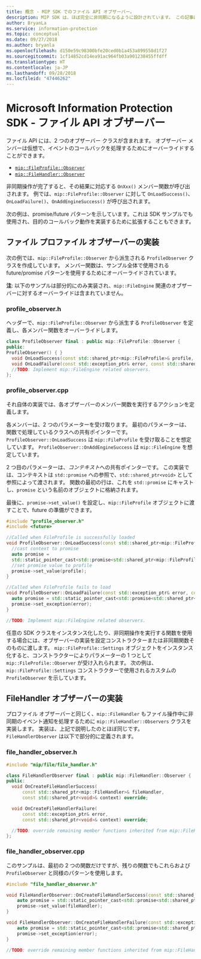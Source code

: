 ```yaml
---
title: 概念 - MIP SDK でのファイル API オブザーバー。
description: MIP SDK は、ほぼ完全に非同期になるように設計されています。 この記事は、ファイル API オブザーバーの実装方法と非同期処理への使用方法を理解するのに役立ちます。
author: BryanLa
ms.service: information-protection
ms.topic: conceptual
ms.date: 09/27/2018
ms.author: bryanla
ms.openlocfilehash: d150e59c98300bfe20ced0b1a453a899558d1f27
ms.sourcegitcommit: 1cf14852cd14ea91ac964fb03a901238455ffdff
ms.translationtype: HT
ms.contentlocale: ja-JP
ms.lasthandoff: 09/28/2018
ms.locfileid: "47446262"
---
```

# <a name="microsoft-information-protection-sdk---file-api-observers"></a>Microsoft Information Protection SDK - ファイル API オブザーバー

ファイル API には、2 つのオブザーバー クラスが含まれます。 オブザーバー メンバーは仮想で、イベントのコールバックを処理するためにオーバーライドすることができます。

- [`mip::FileProfile::Observer`](reference/class_mip_fileprofile_observer.md)
- [`mip::FileHandler::Observer`](reference/class_mip_filehandler_observer.md)

非同期操作が完了すると、その結果に対応する `OnXxx()` メンバー関数が呼び出されます。 例では、`mip::FileProfile::Observer` に対して `OnLoadSuccess()`、`OnLoadFailure()`、`OnAddEngineSuccess()` が呼び出されます。

次の例は、promise/future パターンを示しています。これは SDK サンプルでも使用され、目的のコールバック動作を実装するために拡張することもできます。 

## <a name="file-profile-observer-implementation"></a>ファイル プロファイル オブザーバーの実装

次の例では、`mip::FileProfile::Observer` から派生される `ProfileObserver` クラスを作成しています。 メンバー関数は、サンプル全体で使用される future/promise パターンを使用するためにオーバーライドされています。

**注**: 以下のサンプルは部分的にのみ実装され、`mip::FileEngine` 関連のオブザーバーに対するオーバーライドは含まれていません。

### <a name="profileobserverh"></a>profile_observer.h

ヘッダーで、`mip::FileProfile::Observer` から派生する `ProfileObserver` を定義し、各メンバー関数をオーバーライドします。

```cpp
class ProfileObserver final : public mip::FileProfile::Observer {
public:
ProfileObserver() { }
  void OnLoadSuccess(const std::shared_ptr<mip::FileProfile>& profile, const std::shared_ptr<void>& context) override;
  void OnLoadFailure(const std::exception_ptr& error, const std::shared_ptr<void>& context) override;
  //TODO: Implement mip::FileEngine related observers.
};
```

### <a name="profileobservercpp"></a>profile_observer.cpp

それ自体の実装では、各オブザーバーのメンバー関数を実行するアクションを定義します。

各メンバーは、2 つのパラメーターを受け取ります。 最初のパラメーターは、関数で処理しているクラスへの共有ポインターです。 `ProfileObserver::OnLoadSuccess` は `mip::FileProfile` を受け取ることを想定しています。 `ProfileObserver::OnAddEngineSuccess` は `mip::FileEngine` を想定しています。

2 つ目のパラメーターは、*コンテキスト*への共有ポインターです。 この実装では、コンテキストは `std::promise` への参照で、`std::shared_ptr<void>` として参照によって渡されます。 関数の最初の行は、これを `std::promise` にキャストし、`promise` という名前のオブジェクトに格納されます。

最後に、`promise->set_value()` を設定し、`mip::FileProfile` オブジェクトに渡すことで、future の準備ができます。

```cpp
#include "profile_observer.h"
#include <future>

//Called when FileProfile is successfully loaded
void ProfileObserver::OnLoadSuccess(const std::shared_ptr<mip::FileProfile>& profile, const std::shared_ptr<void>& context) {
  //cast context to promise
  auto promise = 
  std::static_pointer_cast<std::promise<std::shared_ptr<mip::FileProfile>>>(context);
  //set promise value to profile
  promise->set_value(profile);
}

//Called when FileProfile fails to load
void ProfileObserver::OnLoadFailure(const std::exception_ptr& error, const std::shared_ptr<void>& context) {
  auto promise = std::static_pointer_cast<std::promise<std::shared_ptr<mip::FileProfile>>>(context);
  promise->set_exception(error);
}

//TODO: Implement mip::FileEngine related observers.
```

任意の SDK クラスをインスタンス化したり、非同期操作を実行する関数を使用する場合には、オブザーバーの実装を設定コンストラクターまたは非同期関数そのものに渡します。 `mip::FileProfile::Settings` オブジェクトをインスタンス化すると、コンストラクターによりパラメーターの 1 つとして `mip::FileProfile::Observer` が受け入れられます。 次の例は、`mip::FileProfile::Settings` コンストラクターで使用されるカスタムの `ProfileObserver` を示しています。

## <a name="filehandler-observer-implementation"></a>FileHandler オブザーバーの実装

プロファイル オブザーバーと同じく、`mip::FileHandler` もファイル操作中に非同期のイベント通知を処理するために `mip::FileHandler::Observers` クラスを実装します。 実装は、上記で説明したのとほぼ同じです。 `FileHandlerObserver` は以下で部分的に定義されます。 

### <a name="filehandlerobserverh"></a>file_handler_observer.h

```cpp
#include "mip/file/file_handler.h"

class FileHandlerObserver final : public mip::FileHandler::Observer {
public:
  void OnCreateFileHandlerSuccess(
      const std::shared_ptr<mip::FileHandler>& fileHandler,
      const std::shared_ptr<void>& context) override;

  void OnCreateFileHandlerFailure(
      const std::exception_ptr& error,
      const std::shared_ptr<void>& context) override;

  //TODO: override remaining member functions inherited from mip::FileHandler::Observer
};
```

### <a name="filehandlerobservercpp"></a>file_handler_observer.cpp

このサンプルは、最初の 2 つの関数だけですが、残りの関数でもこれらおよび `ProfileObserver` と同様のパターンを使用します。

```cpp
#include "file_handler_observer.h"

void FileHandlerObserver::OnCreateFileHandlerSuccess(const std::shared_ptr<mip::FileHandler>& fileHandler, const std::shared_ptr<void>& context) {
    auto promise = std::static_pointer_cast<std::promise<std::shared_ptr<mip::FileHandler>>>(context);
    promise->set_value(fileHandler);
}

void FileHandlerObserver::OnCreateFileHandlerFailure(const std::exception_ptr& error, const std::shared_ptr<void>& context) {
    auto promise = std::static_pointer_cast<std::promise<std::shared_ptr<mip::FileHandler>>>(context);
    promise->set_exception(error);
}

//TODO: override remaining member functions inherited from mip::FileHandler::Observer
```

